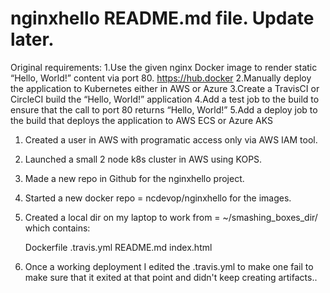 # nginxhello README.md file. Update later.
Original requirements:
1.Use the given nginx Docker image to render static “Hello, World!” content via port 80. https://hub.docker
2.Manually deploy the application to Kubernetes either in AWS or Azure
3.Create a TravisCI or CircleCI build the “Hello, World!” application
4.Add a test job to the build to ensure that the call to port 80 returns “Hello, World!”
5.Add a deploy job to the build that deploys the application to AWS ECS or Azure AKS



1. Created a user in AWS with programatic access only via AWS IAM tool.
2. Launched a small 2 node k8s cluster in AWS using KOPS.
3. Made a new repo in Github for the nginxhello project.
4. Started a new docker repo = ncdevop/nginxhello for the images.
5. Created a local dir on my laptop to work from = ~/smashing_boxes_dir/ which contains:

	Dockerfile
	.travis.yml
	README.md
	index.html
6. Once a working deployment I edited the .travis.yml to make one fail to make sure that it exited
	at that point and didn't keep creating artifacts..
	
	 
